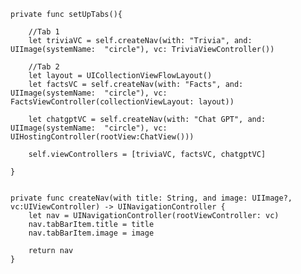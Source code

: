 
    private func setUpTabs(){
       
        //Tab 1
        let triviaVC = self.createNav(with: "Trivia", and: UIImage(systemName:  "circle"), vc: TriviaViewController())
        
        //Tab 2
        let layout = UICollectionViewFlowLayout()
        let factsVC = self.createNav(with: "Facts", and: UIImage(systemName:  "circle"), vc: FactsViewController(collectionViewLayout: layout))
        
        let chatgptVC = self.createNav(with: "Chat GPT", and: UIImage(systemName:  "circle"), vc: UIHostingController(rootView:ChatView()))
        
        self.viewControllers = [triviaVC, factsVC, chatgptVC]

    }


    private func createNav(with title: String, and image: UIImage?, vc:UIViewController) -> UINavigationController {
        let nav = UINavigationController(rootViewController: vc)
        nav.tabBarItem.title = title
        nav.tabBarItem.image = image

        return nav
    }
   
